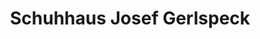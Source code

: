 ---
title: "Schuhhaus Josef Gerlspeck"
url: /moosburg-a-d-isar/schuhhaus-josef-gerlspeck/
shop: Schuhe
---